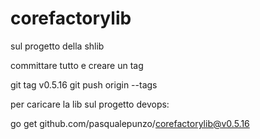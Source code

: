 # corefactorylib

sul progetto della shlib

committare tutto e creare un tag

git tag v0.5.16
git push origin --tags

per caricare la lib sul progetto devops:

go get github.com/pasqualepunzo/corefactorylib@v0.5.16
